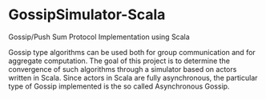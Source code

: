 # GossipSimulator-Scala
Gossip/Push Sum Protocol Implementation using Scala

Gossip type algorithms can be used both for group communication and for aggregate computation. The goal of this project is to determine
the convergence of such algorithms through a simulator based on actors written in Scala. Since actors in Scala are fully asynchronous, the particular type of
Gossip implemented is the so called Asynchronous Gossip.
